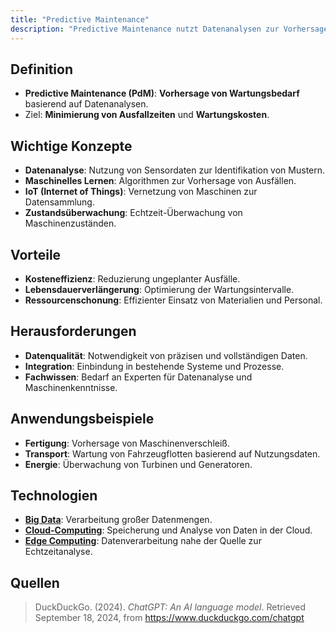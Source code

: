 ```yaml
---
title: "Predictive Maintenance"
description: "Predictive Maintenance nutzt Datenanalysen zur Vorhersage von Wartungsbedarf und Minimierung von Ausfallzeiten. Sie basiert auf IoT, maschinellem Lernen und Big Data. Vorteile liegen in Kosteneffizienz und Ressourcenschonung."
---
```


## Definition
- **Predictive Maintenance (PdM)**: **Vorhersage von Wartungsbedarf** basierend auf Datenanalysen.
- Ziel: **Minimierung von Ausfallzeiten** und **Wartungskosten**.

## Wichtige Konzepte
- **Datenanalyse**: Nutzung von Sensordaten zur Identifikation von Mustern.
- **Maschinelles Lernen**: Algorithmen zur Vorhersage von Ausfällen.
- **IoT (Internet of Things)**: Vernetzung von Maschinen zur Datensammlung.
- **Zustandsüberwachung**: Echtzeit-Überwachung von Maschinenzuständen.

## Vorteile
- **Kosteneffizienz**: Reduzierung ungeplanter Ausfälle.
- **Lebensdauerverlängerung**: Optimierung der Wartungsintervalle.
- **Ressourcenschonung**: Effizienter Einsatz von Materialien und Personal.

## Herausforderungen
- **Datenqualität**: Notwendigkeit von präzisen und vollständigen Daten.
- **Integration**: Einbindung in bestehende Systeme und Prozesse.
- **Fachwissen**: Bedarf an Experten für Datenanalyse und Maschinenkenntnisse.

## Anwendungsbeispiele
- **Fertigung**: Vorhersage von Maschinenverschleiß.
- **Transport**: Wartung von Fahrzeugflotten basierend auf Nutzungsdaten.
- **Energie**: Überwachung von Turbinen und Generatoren.

## Technologien
- **[Big Data](lerninhalte/big-data)**: Verarbeitung großer Datenmengen.
- **[Cloud-Computing](lerninhalte/cloud-computing)**: Speicherung und Analyse von Daten in der Cloud.
- **[Edge Computing](lerninhalte/fog-computing)**: Datenverarbeitung nahe der Quelle zur Echtzeitanalyse.

## Quellen

> DuckDuckGo. (2024). *ChatGPT: An AI language model*. Retrieved September 18, 2024, from https://www.duckduckgo.com/chatgpt